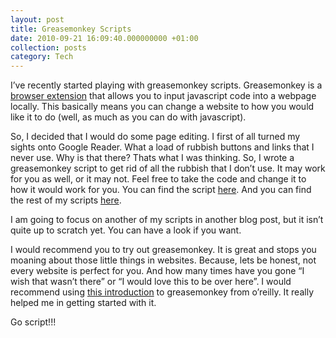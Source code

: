 ```yaml
---
layout: post
title: Greasemonkey Scripts
date: 2010-09-21 16:09:40.000000000 +01:00
collection: posts
category: Tech
---
```


I’ve recently started playing with greasemonkey scripts. Greasemonkey is a [browser extension](http://www.greasespot.net/) that allows you to input javascript code into a webpage locally. This basically means you can change a website to how you would like it to do (well, as much as you can do with javascript).

So, I decided that I would do some page editing. I first of all turned my sights onto Google Reader. What a load of rubbish buttons and links that I never use. Why is that there? Thats what I was thinking. So, I wrote a greasemonkey script to get rid of all the rubbish that I don’t use. It may work for you as well, or it may not. Feel free to take the code and change it to how it would work for you. You can find the script [here](http://www.10people.co.uk/wp-content/files/google_reader_hide_stuff.user.js). And you can find the rest of my scripts [here](http://www.10people.co.uk/index.php/my-projects/).

I am going to focus on another of my scripts in another blog post, but it isn’t quite up to scratch yet. You can have a look if you want.

I would recommend you to try out greasemonkey. It is great and stops you moaning about those little things in websites. Because, lets be honest, not every website is perfect for you. And how many times have you gone “I wish that wasn’t there” or “I would love this to be over here”. I would recommend using [this introduction](http://commons.oreilly.com/wiki/index.php/Greasemonkey_Hacks/Getting_Started) to greasemonkey from o’reilly. It really helped me in getting started with it.

Go script!!!
